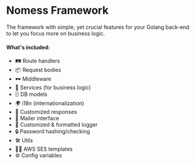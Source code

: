 # Nomess Framework

The framework with simple, yet crucial features for your Golang back-end to let you focus more on business logic.

#### What's included: 
- 🛤️ Route handlers
- 📦 Request bodies
- 🕶️ Middleware
- 🏢 Services (for business logic)
- 🗄️ DB models
- 🌍 i18n (internationalization)
- 📝 Customized responses
- 📧 Mailer interface
- 📜 Customized & formatted logger
- 🔒 Password hashing/checking
- 🛠️ Utils
- 📧🎨 AWS SES templates
- ⚙️ Config variables
